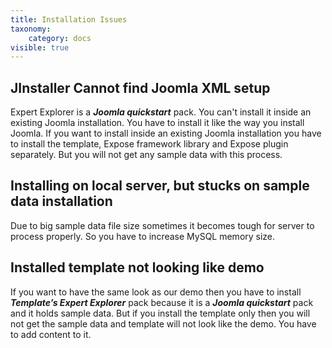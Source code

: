 ```yaml
---
title: Installation Issues
taxonomy:
    category: docs
visible: true
---
```


## JInstaller Cannot find Joomla XML setup
Expert Explorer is a *__Joomla quickstart__* pack. You can't install it inside an existing Joomla installation. You have to install it like the way you install Joomla. If you want to install inside an existing Joomla installation you have to install the template, Expose framework library and Expose plugin separately. But you will not get any sample data with this process. 

## Installing on local server, but stucks on sample data installation
Due to big sample data file size sometimes it becomes tough for server to process properly. So you have to increase MySQL memory size. 

## Installed template not looking like demo
If you want to have the same look as our demo then you have to install *__Template’s Expert Explorer__* pack because it is a *__Joomla quickstart__* pack and it holds sample data. But if you install the template only then you will not get the sample data and template will not look like the demo. You have to add content to it. 